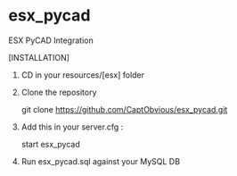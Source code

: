 # esx_pycad
ESX PyCAD Integration

[INSTALLATION]

1) CD in your resources/[esx] folder
2) Clone the repository

    git clone https://github.com/CaptObvious/esx_pycad.git 

3) Add this in your server.cfg :

    start esx_pycad

4) Run esx_pycad.sql against your MySQL DB
